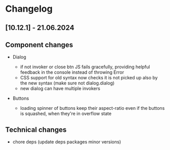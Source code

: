 # Changelog

## \[10.12.1\] - 21.06.2024

## Component changes

- Dialog

  - if not invoker or close btn JS fails gracefully, providing helpful feedback in the console instead of throwing Error
  - CSS support for old syntax now checks it is not picked up also by the new syntax (make sure not dialog.dialog)
  - new dialog can have multiple invokers

- Buttons

  - loading spinner of buttons keep their aspect-ratio even if the buttons is squashed, when they're in overflow state

## Technical changes

- chore deps (update deps packages minor versions)
